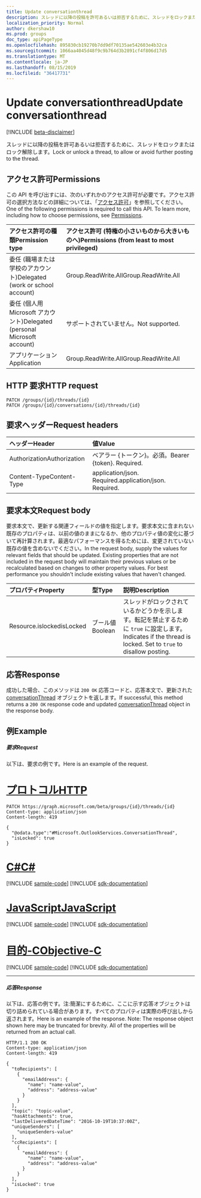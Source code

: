 ```yaml
---
title: Update conversationthread
description: スレッドに以降の投稿を許可あるいは拒否するために、スレッドをロックまたはロック解除します。
localization_priority: Normal
author: dkershaw10
ms.prod: groups
doc_type: apiPageType
ms.openlocfilehash: 895830cb19270b7dd9df70135ae542603e4b32ca
ms.sourcegitcommit: 1066aa4045d48f9c9b764d3b2891cf4f806d17d5
ms.translationtype: MT
ms.contentlocale: ja-JP
ms.lasthandoff: 08/15/2019
ms.locfileid: "36417731"
---
```

# <a name="update-conversationthread"></a><span data-ttu-id="f7639-103">Update conversationthread</span><span class="sxs-lookup"><span data-stu-id="f7639-103">Update conversationthread</span></span>

[!INCLUDE [beta-disclaimer](../../includes/beta-disclaimer.md)]

<span data-ttu-id="f7639-104">スレッドに以降の投稿を許可あるいは拒否するために、スレッドをロックまたはロック解除します。</span><span class="sxs-lookup"><span data-stu-id="f7639-104">Lock or unlock a thread, to allow or avoid further posting to the thread.</span></span>
## <a name="permissions"></a><span data-ttu-id="f7639-105">アクセス許可</span><span class="sxs-lookup"><span data-stu-id="f7639-105">Permissions</span></span>
<span data-ttu-id="f7639-p101">この API を呼び出すには、次のいずれかのアクセス許可が必要です。アクセス許可の選択方法などの詳細については、「[アクセス許可](/graph/permissions-reference)」を参照してください。</span><span class="sxs-lookup"><span data-stu-id="f7639-p101">One of the following permissions is required to call this API. To learn more, including how to choose permissions, see [Permissions](/graph/permissions-reference).</span></span>

|<span data-ttu-id="f7639-108">アクセス許可の種類</span><span class="sxs-lookup"><span data-stu-id="f7639-108">Permission type</span></span>      | <span data-ttu-id="f7639-109">アクセス許可 (特権の小さいものから大きいものへ)</span><span class="sxs-lookup"><span data-stu-id="f7639-109">Permissions (from least to most privileged)</span></span>              |
|:--------------------|:---------------------------------------------------------|
|<span data-ttu-id="f7639-110">委任 (職場または学校のアカウント)</span><span class="sxs-lookup"><span data-stu-id="f7639-110">Delegated (work or school account)</span></span> | <span data-ttu-id="f7639-111">Group.ReadWrite.All</span><span class="sxs-lookup"><span data-stu-id="f7639-111">Group.ReadWrite.All</span></span>    |
|<span data-ttu-id="f7639-112">委任 (個人用 Microsoft アカウント)</span><span class="sxs-lookup"><span data-stu-id="f7639-112">Delegated (personal Microsoft account)</span></span> | <span data-ttu-id="f7639-113">サポートされていません。</span><span class="sxs-lookup"><span data-stu-id="f7639-113">Not supported.</span></span>    |
|<span data-ttu-id="f7639-114">アプリケーション</span><span class="sxs-lookup"><span data-stu-id="f7639-114">Application</span></span> | <span data-ttu-id="f7639-115">Group.ReadWrite.All</span><span class="sxs-lookup"><span data-stu-id="f7639-115">Group.ReadWrite.All</span></span> |

## <a name="http-request"></a><span data-ttu-id="f7639-116">HTTP 要求</span><span class="sxs-lookup"><span data-stu-id="f7639-116">HTTP request</span></span>
<!-- { "blockType": "ignored" } -->
```http
PATCH /groups/{id}/threads/{id}
PATCH /groups/{id}/conversations/{id}/threads/{id}

```
## <a name="request-headers"></a><span data-ttu-id="f7639-117">要求ヘッダー</span><span class="sxs-lookup"><span data-stu-id="f7639-117">Request headers</span></span>
| <span data-ttu-id="f7639-118">ヘッダー</span><span class="sxs-lookup"><span data-stu-id="f7639-118">Header</span></span>       | <span data-ttu-id="f7639-119">値</span><span class="sxs-lookup"><span data-stu-id="f7639-119">Value</span></span> |
|:---------------|:--------|
| <span data-ttu-id="f7639-120">Authorization</span><span class="sxs-lookup"><span data-stu-id="f7639-120">Authorization</span></span>  | <span data-ttu-id="f7639-p102">ベアラー {トークン}。必須。</span><span class="sxs-lookup"><span data-stu-id="f7639-p102">Bearer {token}. Required.</span></span>  |
| <span data-ttu-id="f7639-123">Content-Type</span><span class="sxs-lookup"><span data-stu-id="f7639-123">Content-Type</span></span>  | <span data-ttu-id="f7639-p103">application/json. Required.</span><span class="sxs-lookup"><span data-stu-id="f7639-p103">application/json. Required.</span></span>  |

## <a name="request-body"></a><span data-ttu-id="f7639-126">要求本文</span><span class="sxs-lookup"><span data-stu-id="f7639-126">Request body</span></span>
<span data-ttu-id="f7639-p104">要求本文で、更新する関連フィールドの値を指定します。要求本文に含まれない既存のプロパティは、以前の値のままになるか、他のプロパティ値の変化に基づいて再計算されます。最適なパフォーマンスを得るためには、変更されていない既存の値を含めないでください。</span><span class="sxs-lookup"><span data-stu-id="f7639-p104">In the request body, supply the values for relevant fields that should be updated. Existing properties that are not included in the request body will maintain their previous values or be recalculated based on changes to other property values. For best performance you shouldn't include existing values that haven't changed.</span></span>

| <span data-ttu-id="f7639-130">プロパティ</span><span class="sxs-lookup"><span data-stu-id="f7639-130">Property</span></span>     | <span data-ttu-id="f7639-131">型</span><span class="sxs-lookup"><span data-stu-id="f7639-131">Type</span></span>   |<span data-ttu-id="f7639-132">説明</span><span class="sxs-lookup"><span data-stu-id="f7639-132">Description</span></span>|
|:---------------|:--------|:----------|
|<span data-ttu-id="f7639-133">Resource.islocked</span><span class="sxs-lookup"><span data-stu-id="f7639-133">isLocked</span></span>|<span data-ttu-id="f7639-134">ブール値</span><span class="sxs-lookup"><span data-stu-id="f7639-134">Boolean</span></span>|<span data-ttu-id="f7639-p105">スレッドがロックされているかどうかを示します。転記を禁止するために `true` に設定します。</span><span class="sxs-lookup"><span data-stu-id="f7639-p105">Indicates if the thread is locked. Set to `true` to disallow posting.</span></span>|

## <a name="response"></a><span data-ttu-id="f7639-137">応答</span><span class="sxs-lookup"><span data-stu-id="f7639-137">Response</span></span>

<span data-ttu-id="f7639-138">成功した場合、このメソッドは `200 OK` 応答コードと、応答本文で、更新された [conversationThread](../resources/conversationthread.md) オブジェクトを返します。</span><span class="sxs-lookup"><span data-stu-id="f7639-138">If successful, this method returns a `200 OK` response code and updated [conversationThread](../resources/conversationthread.md) object in the response body.</span></span>
## <a name="example"></a><span data-ttu-id="f7639-139">例</span><span class="sxs-lookup"><span data-stu-id="f7639-139">Example</span></span>
##### <a name="request"></a><span data-ttu-id="f7639-140">要求</span><span class="sxs-lookup"><span data-stu-id="f7639-140">Request</span></span>
<span data-ttu-id="f7639-141">以下は、要求の例です。</span><span class="sxs-lookup"><span data-stu-id="f7639-141">Here is an example of the request.</span></span>

# <a name="httptabhttp"></a>[<span data-ttu-id="f7639-142">プロトコル</span><span class="sxs-lookup"><span data-stu-id="f7639-142">HTTP</span></span>](#tab/http)
<!-- {
  "blockType": "request",
  "name": "update_conversationthread"
}-->
```http
PATCH https://graph.microsoft.com/beta/groups/{id}/threads/{id}
Content-type: application/json
Content-length: 419

{
  "@odata.type":"#Microsoft.OutlookServices.ConversationThread",
  "isLocked": true
}
```
# <a name="ctabcsharp"></a>[<span data-ttu-id="f7639-143">C#</span><span class="sxs-lookup"><span data-stu-id="f7639-143">C#</span></span>](#tab/csharp)
[!INCLUDE [sample-code](../includes/snippets/csharp/update-conversationthread-csharp-snippets.md)]
[!INCLUDE [sdk-documentation](../includes/snippets/snippets-sdk-documentation-link.md)]

# <a name="javascripttabjavascript"></a>[<span data-ttu-id="f7639-144">JavaScript</span><span class="sxs-lookup"><span data-stu-id="f7639-144">JavaScript</span></span>](#tab/javascript)
[!INCLUDE [sample-code](../includes/snippets/javascript/update-conversationthread-javascript-snippets.md)]
[!INCLUDE [sdk-documentation](../includes/snippets/snippets-sdk-documentation-link.md)]

# <a name="objective-ctabobjc"></a>[<span data-ttu-id="f7639-145">目的-C</span><span class="sxs-lookup"><span data-stu-id="f7639-145">Objective-C</span></span>](#tab/objc)
[!INCLUDE [sample-code](../includes/snippets/objc/update-conversationthread-objc-snippets.md)]
[!INCLUDE [sdk-documentation](../includes/snippets/snippets-sdk-documentation-link.md)]

---

##### <a name="response"></a><span data-ttu-id="f7639-146">応答</span><span class="sxs-lookup"><span data-stu-id="f7639-146">Response</span></span>
<span data-ttu-id="f7639-p106">以下は、応答の例です。注:簡潔にするために、ここに示す応答オブジェクトは切り詰められている場合があります。すべてのプロパティは実際の呼び出しから返されます。</span><span class="sxs-lookup"><span data-stu-id="f7639-p106">Here is an example of the response. Note: The response object shown here may be truncated for brevity. All of the properties will be returned from an actual call.</span></span>
<!-- {
  "blockType": "response",
  "truncated": true,
  "@odata.type": "microsoft.graph.conversationThread"
} -->
```http
HTTP/1.1 200 OK
Content-type: application/json
Content-length: 419

{
  "toRecipients": [
    {
      "emailAddress": {
        "name": "name-value",
        "address": "address-value"
      }
    }
  ],
  "topic": "topic-value",
  "hasAttachments": true,
  "lastDeliveredDateTime": "2016-10-19T10:37:00Z",
  "uniqueSenders": [
    "uniqueSenders-value"
  ],
  "ccRecipients": [
    {
      "emailAddress": {
        "name": "name-value",
        "address": "address-value"
      }
    }
  ],
  "isLocked": true
}
```

<!-- uuid: 8fcb5dbc-d5aa-4681-8e31-b001d5168d79
2015-10-25 14:57:30 UTC -->
<!--
{
  "type": "#page.annotation",
  "description": "Update conversationthread",
  "keywords": "",
  "section": "documentation",
  "tocPath": "",
  "suppressions": [
  ]
}
-->
